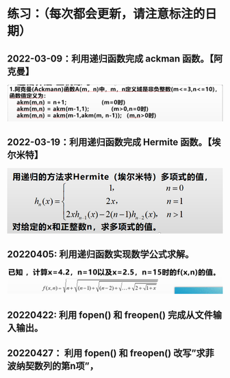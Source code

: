 # 练习：（每次都会更新，请注意标注的日期）

## 2022-03-09：利用递归函数完成 ackman 函数。【阿克曼】

![练习题图片：](pic/20220309.png)

## 2022-03-19：利用递归函数完成 Hermite 函数。【埃尔米特】

![练习题图片：](pic/20220319.png)

## 20220405: 利用递归函数实现数学公式求解。

![练习题图片：](pic/20220405.png)

## 20220422: 利用 fopen() 和 freopen() 完成从文件输入输出。

## 20220427： 利用 fopen() 和 freopen() 改写”求菲波纳契数列的第n项”，
